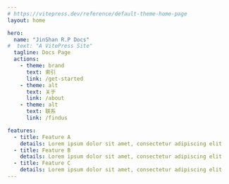 ```yaml
---
# https://vitepress.dev/reference/default-theme-home-page
layout: home

hero:
  name: "JinShan R.P Docs"
#  text: "A VitePress Site"
  tagline: Docs Page
  actions:
    - theme: brand
      text: 索引
      link: /get-started
    - theme: alt
      text: 关于
      link: /about
    - theme: alt
      text: 联系
      link: /findus

features:
  - title: Feature A
    details: Lorem ipsum dolor sit amet, consectetur adipiscing elit
  - title: Feature B
    details: Lorem ipsum dolor sit amet, consectetur adipiscing elit
  - title: Feature C
    details: Lorem ipsum dolor sit amet, consectetur adipiscing elit
---
```


